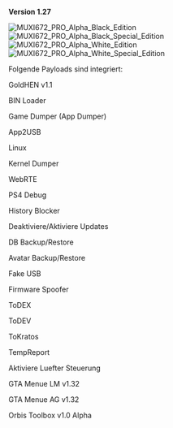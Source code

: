 **Version 1.27**

![MUXI672_PRO_Alpha_Black_Edition](https://user-images.githubusercontent.com/39792666/121510797-4f011a00-c9e8-11eb-90d1-40c4b3284063.jpg)
![MUXI672_PRO_Alpha_Black_Special_Edition](https://user-images.githubusercontent.com/39792666/121510822-545e6480-c9e8-11eb-8788-98ed36cedc45.jpg)
![MUXI672_PRO_Alpha_White_Edition](https://user-images.githubusercontent.com/39792666/121510843-59bbaf00-c9e8-11eb-9695-855fe88d732b.jpg)
![MUXI672_PRO_Alpha_White_Special_Edition](https://user-images.githubusercontent.com/39792666/121510861-5e806300-c9e8-11eb-83cd-6fe40689c038.jpg)

Folgende Payloads sind integriert:

GoldHEN v1.1

BIN Loader

Game Dumper (App Dumper)

App2USB

Linux

Kernel Dumper

WebRTE

PS4 Debug

History Blocker

Deaktiviere/Aktiviere Updates

DB Backup/Restore

Avatar Backup/Restore

Fake USB

Firmware Spoofer

ToDEX

ToDEV

ToKratos

TempReport

Aktiviere Luefter Steuerung

GTA Menue LM v1.32

GTA Menue AG v1.32

Orbis Toolbox v1.0 Alpha

